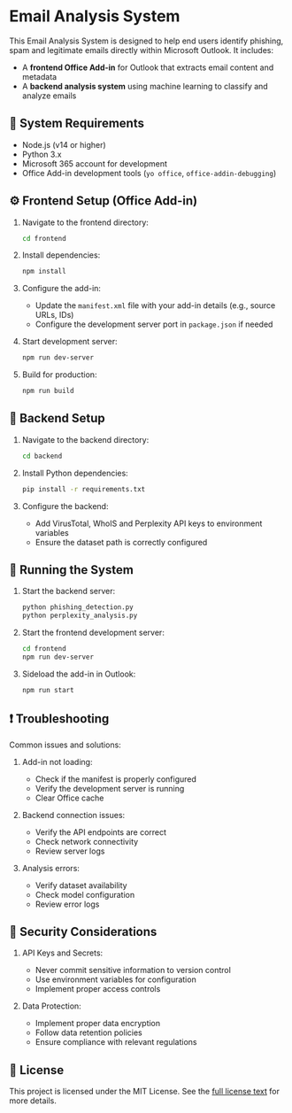 # Email Analysis System
This Email Analysis System is designed to help end users identify phishing, spam and legitimate emails directly within Microsoft Outlook. It includes:
- A **frontend Office Add-in** for Outlook that extracts email content and metadata
- A **backend analysis system** using machine learning to classify and analyze emails


## 🧰 System Requirements

- Node.js (v14 or higher)
- Python 3.x
- Microsoft 365 account for development
- Office Add-in development tools (`yo office`, `office-addin-debugging`)

## ⚙️ Frontend Setup (Office Add-in)

1. Navigate to the frontend directory:
   ```bash
   cd frontend
   ```

2. Install dependencies:
   ```bash
   npm install
   ```

3. Configure the add-in:
   - Update the `manifest.xml` file with your add-in details (e.g., source URLs, IDs)
   - Configure the development server port in `package.json` if needed

4. Start development server:
   ```bash
   npm run dev-server
   ```

5. Build for production:
   ```bash
   npm run build
   ```

## 🧠 Backend Setup

1. Navigate to the backend directory:
   ```bash
   cd backend
   ```

2. Install Python dependencies:
   ```bash
   pip install -r requirements.txt
   ```

3. Configure the backend:
   - Add VirusTotal, WhoIS and Perplexity API keys to environment variables
   - Ensure the dataset path is correctly configured

## 🚀 Running the System

1. Start the backend server:
   ```bash
   python phishing_detection.py
   python perplexity_analysis.py
   ```

2. Start the frontend development server:
   ```bash
   cd frontend
   npm run dev-server
   ```

3. Sideload the add-in in Outlook:
   ```bash
   npm run start
   ```


## ❗ Troubleshooting

Common issues and solutions:

1. Add-in not loading:
   - Check if the manifest is properly configured
   - Verify the development server is running
   - Clear Office cache

2. Backend connection issues:
   - Verify the API endpoints are correct
   - Check network connectivity
   - Review server logs

3. Analysis errors:
   - Verify dataset availability
   - Check model configuration
   - Review error logs

## 🔐 Security Considerations

1. API Keys and Secrets:
   - Never commit sensitive information to version control
   - Use environment variables for configuration
   - Implement proper access controls

2. Data Protection:
   - Implement proper data encryption
   - Follow data retention policies
   - Ensure compliance with relevant regulations

## 📄 License
This project is licensed under the MIT License. See the [full license text](https://opensource.org/licenses/MIT) for more details.
